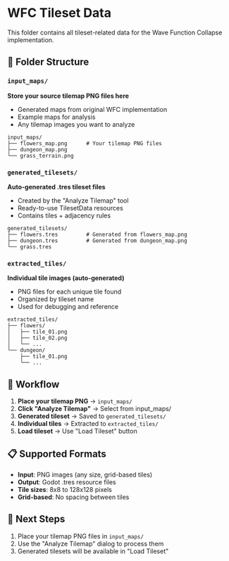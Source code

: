 # WFC Tileset Data

This folder contains all tileset-related data for the Wave Function Collapse implementation.

## 📁 Folder Structure

### `input_maps/`
**Store your source tilemap PNG files here**
- Generated maps from original WFC implementation
- Example maps for analysis
- Any tilemap images you want to analyze

```
input_maps/
├── flowers_map.png      # Your tilemap PNG files
├── dungeon_map.png
└── grass_terrain.png
```

### `generated_tilesets/`
**Auto-generated .tres tileset files**
- Created by the "Analyze Tilemap" tool
- Ready-to-use TilesetData resources
- Contains tiles + adjacency rules

```
generated_tilesets/
├── flowers.tres         # Generated from flowers_map.png
├── dungeon.tres         # Generated from dungeon_map.png
└── grass.tres
```

### `extracted_tiles/`
**Individual tile images (auto-generated)**
- PNG files for each unique tile found
- Organized by tileset name
- Used for debugging and reference

```
extracted_tiles/
├── flowers/
│   ├── tile_01.png
│   ├── tile_02.png
│   └── ...
└── dungeon/
    ├── tile_01.png
    └── ...
```

## 🔄 Workflow

1. **Place your tilemap PNG** → `input_maps/`
2. **Click "Analyze Tilemap"** → Select from input_maps/
3. **Generated tileset** → Saved to `generated_tilesets/`
4. **Individual tiles** → Extracted to `extracted_tiles/`
5. **Load tileset** → Use "Load Tileset" button

## 📋 Supported Formats

- **Input**: PNG images (any size, grid-based tiles)
- **Output**: Godot .tres resource files
- **Tile sizes**: 8x8 to 128x128 pixels
- **Grid-based**: No spacing between tiles

## 🎯 Next Steps

1. Place your tilemap PNG files in `input_maps/`
2. Use the "Analyze Tilemap" dialog to process them
3. Generated tilesets will be available in "Load Tileset"